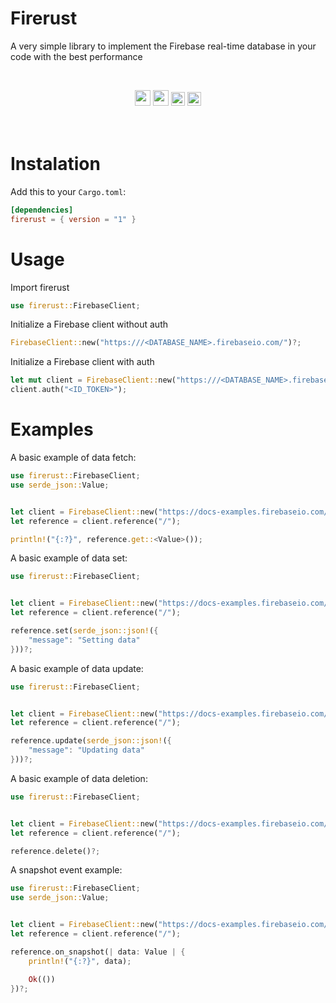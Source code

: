 # Firerust

A very simple library to implement the Firebase real-time database in your code with the best performance

<p>
    <br>
    <center>
        <a href="https://github.com/danieldimbarre/Firerust/blob/main/LICENSE"><img src="https://img.shields.io/github/license/danieldimbarre/firerust.svg" height=25></a>
        <a href="https://github.com/danieldimbare/firerust"><img src="https://img.shields.io/github/downloads/danieldimbarre/firerust/total.svg" height=25></a> 
        <a href="https://github.com/danieldimbarre/Firerust/issues"><img src="https://img.shields.io/github/issues/danieldimbarre/firerust.svg" height=22></a>
        <a href="https://github.com/danieldimbarre/Firerust/pulls"><img src="https://img.shields.io/github/issues-pr/danieldimbarre/firerust.svg" height=22></a> 
    </center>
    <br>
    <br>
</p>

# Instalation
Add this to your `Cargo.toml`:
```toml
[dependencies]
firerust = { version = "1" }
```

# Usage
Import firerust
```rust 
use firerust::FirebaseClient;
```

Initialize a Firebase client without auth
```rust
FirebaseClient::new("https:///<DATABASE_NAME>.firebaseio.com/")?;
```

Initialize a Firebase client with auth
```rust
let mut client = FirebaseClient::new("https:///<DATABASE_NAME>.firebaseio.com/")?;
client.auth("<ID_TOKEN>");
```

# Examples

A basic example of data fetch:
```rust
use firerust::FirebaseClient;
use serde_json::Value;


let client = FirebaseClient::new("https://docs-examples.firebaseio.com/")?;
let reference = client.reference("/");

println!("{:?}", reference.get::<Value>());
```

A basic example of data set:
```rust
use firerust::FirebaseClient;


let client = FirebaseClient::new("https://docs-examples.firebaseio.com/")?;
let reference = client.reference("/");

reference.set(serde_json::json!({
    "message": "Setting data"
}))?;
```

A basic example of data update:
```rust
use firerust::FirebaseClient;


let client = FirebaseClient::new("https://docs-examples.firebaseio.com/")?;
let reference = client.reference("/");

reference.update(serde_json::json!({
    "message": "Updating data"
}))?;
```

A basic example of data deletion:
```rust
use firerust::FirebaseClient;


let client = FirebaseClient::new("https://docs-examples.firebaseio.com/")?;
let reference = client.reference("/");

reference.delete()?;
```

A snapshot event example:
```rust
use firerust::FirebaseClient;
use serde_json::Value;


let client = FirebaseClient::new("https://docs-examples.firebaseio.com/")?;
let reference = client.reference("/");

reference.on_snapshot(| data: Value | {
    println!("{:?}", data);

    Ok(())
})?;
```